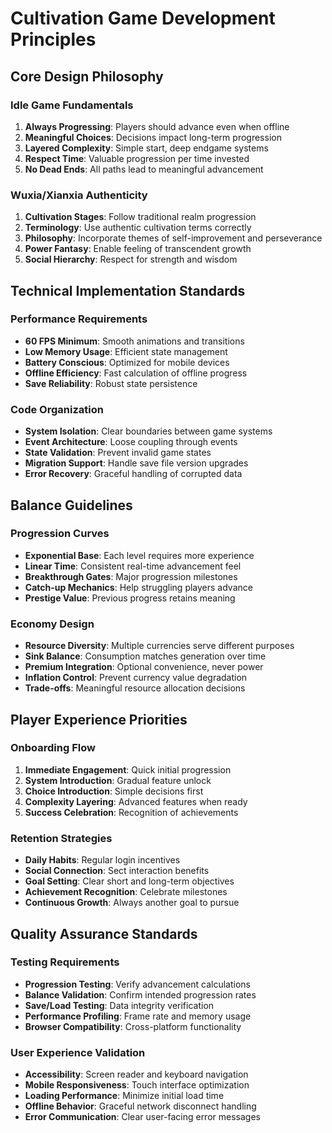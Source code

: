 # Cultivation Game Development Principles

## Core Design Philosophy

### Idle Game Fundamentals
1. **Always Progressing**: Players should advance even when offline
2. **Meaningful Choices**: Decisions impact long-term progression
3. **Layered Complexity**: Simple start, deep endgame systems
4. **Respect Time**: Valuable progression per time invested
5. **No Dead Ends**: All paths lead to meaningful advancement

### Wuxia/Xianxia Authenticity
1. **Cultivation Stages**: Follow traditional realm progression
2. **Terminology**: Use authentic cultivation terms correctly
3. **Philosophy**: Incorporate themes of self-improvement and perseverance
4. **Power Fantasy**: Enable feeling of transcendent growth
5. **Social Hierarchy**: Respect for strength and wisdom

## Technical Implementation Standards

### Performance Requirements
- **60 FPS Minimum**: Smooth animations and transitions
- **Low Memory Usage**: Efficient state management
- **Battery Conscious**: Optimized for mobile devices
- **Offline Efficiency**: Fast calculation of offline progress
- **Save Reliability**: Robust state persistence

### Code Organization
- **System Isolation**: Clear boundaries between game systems
- **Event Architecture**: Loose coupling through events
- **State Validation**: Prevent invalid game states
- **Migration Support**: Handle save file version upgrades
- **Error Recovery**: Graceful handling of corrupted data

## Balance Guidelines

### Progression Curves
- **Exponential Base**: Each level requires more experience
- **Linear Time**: Consistent real-time advancement feel
- **Breakthrough Gates**: Major progression milestones
- **Catch-up Mechanics**: Help struggling players advance
- **Prestige Value**: Previous progress retains meaning

### Economy Design
- **Resource Diversity**: Multiple currencies serve different purposes
- **Sink Balance**: Consumption matches generation over time
- **Premium Integration**: Optional convenience, never power
- **Inflation Control**: Prevent currency value degradation
- **Trade-offs**: Meaningful resource allocation decisions

## Player Experience Priorities

### Onboarding Flow
1. **Immediate Engagement**: Quick initial progression
2. **System Introduction**: Gradual feature unlock
3. **Choice Introduction**: Simple decisions first
4. **Complexity Layering**: Advanced features when ready
5. **Success Celebration**: Recognition of achievements

### Retention Strategies
- **Daily Habits**: Regular login incentives
- **Social Connection**: Sect interaction benefits
- **Goal Setting**: Clear short and long-term objectives
- **Achievement Recognition**: Celebrate milestones
- **Continuous Growth**: Always another goal to pursue

## Quality Assurance Standards

### Testing Requirements
- **Progression Testing**: Verify advancement calculations
- **Balance Validation**: Confirm intended progression rates
- **Save/Load Testing**: Data integrity verification
- **Performance Profiling**: Frame rate and memory usage
- **Browser Compatibility**: Cross-platform functionality

### User Experience Validation
- **Accessibility**: Screen reader and keyboard navigation
- **Mobile Responsiveness**: Touch interface optimization
- **Loading Performance**: Minimize initial load time
- **Offline Behavior**: Graceful network disconnect handling
- **Error Communication**: Clear user-facing error messages